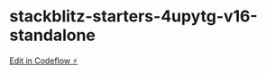 # stackblitz-starters-4upytg-v16-standalone

[Edit in Codeflow ⚡️](https://stackblitz.com/~/github.com/StephaneRavet/stackblitz-starters-4upytg-v16-standalone)
